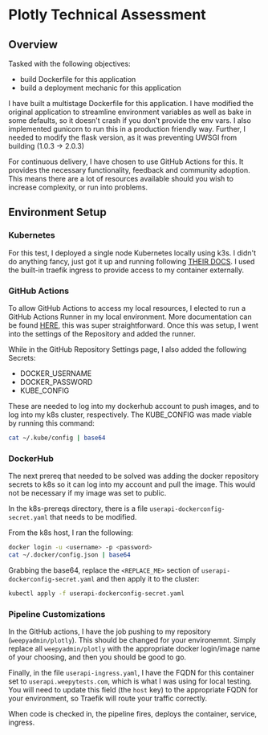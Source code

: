 # Plotly Technical Assessment

## Overview

Tasked with the following objectives:
- build Dockerfile for this application
- build a deployment mechanic for this application

I have built a multistage Dockerfile for this application. I have modified the original application to streamline environment variables as well as bake in some defaults, so it doesn't crash if you don't provide the env vars. I also implemented gunicorn to run this in a production friendly way. Further, I needed to modify the flask version, as it was preventing UWSGI from building (1.0.3 -> 2.0.3)

For continuous delivery, I have chosen to use GitHub Actions for this. It provides the necessary functionality, feedback and community adoption. This means there are a lot of resources available should you wish to increase complexity, or run into problems.

## Environment Setup

### Kubernetes

For this test, I deployed a single node Kubernetes locally using k3s. I didn't do anything fancy, just got it up and running following [THEIR DOCS](https://docs.k3s.io/quick-start). I used the built-in traefik ingress to provide access to my container externally.


### GitHub Actions

To allow GitHub Actions to access my local resources, I elected to run a GitHub Actions Runner in my local environment. More documentation can be found [HERE](https://docs.github.com/en/actions/hosting-your-own-runners/managing-self-hosted-runners/adding-self-hosted-runners?learn=hosting_your_own_runners&learnProduct=actions), this was super straightforward. Once this was setup, I went into the settings of the Repository and added the runner.

While in the GitHub Repository Settings page, I also added the following Secrets:
- DOCKER_USERNAME
- DOCKER_PASSWORD
- KUBE_CONFIG

These are needed to log into my dockerhub account to push images, and to log into my k8s cluster, respectively. The KUBE_CONFIG was made viable by running this command:

```bash
cat ~/.kube/config | base64
```

### DockerHub

The next prereq that needed to be solved was adding the docker repository secrets to k8s so it can log into my account and pull the image. This would not be necessary if my image was set to public. 

In the k8s-prereqs directory, there is a file `userapi-dockerconfig-secret.yaml` that needs to be modified. 

From the k8s host, I ran the following:

```bash
docker login -u <username> -p <password>
cat ~/.docker/config.json | base64
```

Grabbing the base64, replace the `<REPLACE_ME>` section of `userapi-dockerconfig-secret.yaml` and then apply it to the cluster:

```bash
kubectl apply -f userapi-dockerconfig-secret.yaml
```

### Pipeline Customizations

In the GitHub actions, I have the job pushing to my repository (`weepyadmin/plotly`). This should be changed for your environemnt. Simply replace all `weepyadmin/plotly` with the appropriate docker login/image name of your choosing, and then you should be good to go.

Finally, in the file `userapi-ingress.yaml`, I have the FQDN for this container set to `userapi.weepytests.com`, which is what I was using for local testing. You will need to update this field (the `host` key) to the appropriate FQDN for your environment, so Traefik will route your traffic correctly.

When code is checked in, the pipeline fires, deploys the container, service, ingress. 